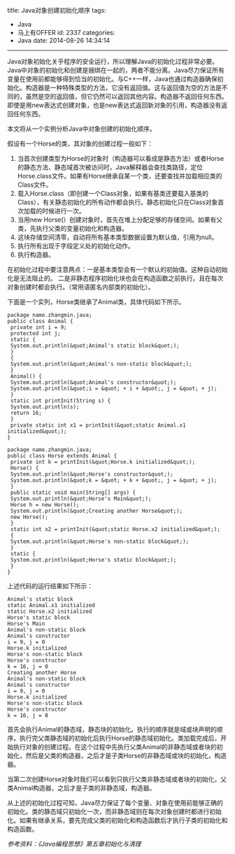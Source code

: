 title: Java对象创建初始化顺序
tags:
  - Java
  - 马上有OFFER
id: 2337
categories:
  - Java
date: 2014-08-26 14:34:14
---

Java对象初始化关乎程序的安全运行，所以理解Java的初始化过程非常必要。Java中对象的初始化和创建是捆绑在一起的，两者不能分离。Java尽力保证所有变量在使用前都能够得到恰当的初始化。与C++一样，Java也通过构造器确保初始化。构造器是一种特殊类型的方法，它没有返回值。这与返回值为空的方法是不同的，虽然是空的返回值，但它仍然可以返回其他内容。构造器不返回任何东西。即使是用new表达式创建对象，也是new表达式返回新对象的引用，构造器没有返回任何东西。

本文将从一个实例分析Java中对象创建的初始化顺序。

假设有一个Horse的类，其对象的创建过程一般如下：

1. 当首次创建类型为Horse的对象时（构造器可以看成是静态方法）或者Horse的静态方法、静态域首次被访问时，Java解释器会查找类路径，定位Horse.class文件。如果有Horse继承自某一个类，还要查找并加载相应类的Class文件。
2. 载入Horse.class（即创建一个Class对象，如果有基类还要载入基类的Class），有关静态初始化的所有动作都会执行。静态初始化只在Class对象首次加载的时候进行一次。
3. 当用new Horse(）创建对象时，首先在堆上分配足够的存储空间。如果有父类，先执行父类的变量初始化和构造器。
4. 这块存储空间清零，自动将所有基本类型数据设置为默认值，引用为null。
5. 执行所有出现于字段定义处的初始化动作。
6. 执行构造器。

在初始化过程中要注意两点：一是基本类型会有一个默认的初始值。这种自动初始化是无法阻止的。
二是非静态程序初始化块也会在构造函数之前执行。且在每次对象创建时都会执行。（常用语匿名内部类的初始化）。

下面是一个实列，Horse类继承了Animal类，具体代码如下所示。
``` [java]
package name.zhangmin.java;
public class Animal {
 private int i = 9;
 protected int j;
 static {
 System.out.println(&quot;Animal's static block&quot;);
 }
 {
 System.out.println(&quot;Animal's non-static block&quot;);
 }
 Animal() {
 System.out.println(&quot;Animal's constructor&quot;);
 System.out.println(&quot;i = &quot; + i + &quot;, j = &quot; + j);
 }
 static int printInit(String s) {
 System.out.println(s);
 return 16;
 }
 private static int x1 = printInit(&quot;static Animal.x1 initialized&quot;);
}​
```

``` [java]
package name.zhangmin.java;
public class Horse extends Animal {
 private int k = printInit(&quot;Horse.k initialized&quot;);
 Horse() {
 System.out.println(&quot;Horse's constructor&quot;);
 System.out.println(&quot;k = &quot; + k + &quot;, j = &quot; + j);
 }
 public static void main(String[] args) {
 System.out.println(&quot;Horse's Main&quot;);
 Horse h = new Horse();
 System.out.println(&quot;Creating another Horse&quot;);
 new Horse();
 }
 static int x2 = printInit(&quot;static Horse.x2 initialized&quot;);
 {
 System.out.println(&quot;Horse's non-static block&quot;);
 }
 static {
 System.out.println(&quot;Horse's static block&quot;);
 }
}​
```

上述代码的运行结果如下所示：

``` [java]
Animal's static block
static Animal.x1 initialized
static Horse.x2 initialized
Horse's static block
Horse's Main
Animal's non-static block
Animal's constructor
i = 9, j = 0
Horse.k initialized
Horse's non-static block
Horse's constructor
k = 16, j = 0
Creating another Horse
Animal's non-static block
Animal's constructor
i = 9, j = 0
Horse.k initialized
Horse's non-static block
Horse's constructor
k = 16, j = 0​
```

首先会执行Animal的静态域，静态块的初始化。执行的顺序就是域或块声明的顺序。执行完父类静态域的初始化后执行Horse的静态域初始化。类加载完成后，开始执行对象的创建过程。在这个过程中先执行父类Animal的非静态域或者块的初始化，然后是父类的构造器，之后才是子类Horse的非静态域或块的初始化，构造器。

当第二次创建Horse对象时我们可以看到只执行父类非静态域或者块的初始化，父类Animal构造器，之后才是子类的非静态域，构造器。

从上述的初始化过程可知，Java尽力保证了每个变量、对象在使用前能够正确的初始化。类的静态域只初始化一次，而非静态域则在每次对象创建时都进行初始化。如果有继承关系，要先完成父类的初始化和构造函数后才执行子类的初始化和构造函数。

_参考资料：《Java编程思想》第五章初始化与清理_